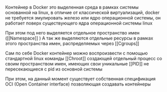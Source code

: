
Контейнер в Docker это выделенная среда в рамках системы основанной на linux, в отличие от классической виртуализаций, docker не требуется эмулировать железо или ядро операционной системы, он работает поверх существующего ядра операционной системы linux

При этом под него выделяется отдельное пространство имен ([[Namespace]] )
А так же выделяются отдельные ресурсы в рамках этого пространства имен, распределяемых через [[Cgroups]]

Сам по себе Docker контейнер можно воспроизвести с помощью стандартной linux команды [[Chroot]] создающей отдельный процесс со своим пространством имен, имеющих свои уникальные [[PID]] не пересекающиеся с pid из основной системы

При этом, на данный момент существует собственная спецификация OCI (Open Container interface) позволяющая создавать контейнеры